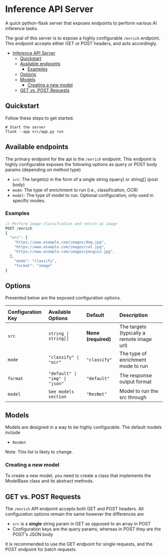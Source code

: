 # Inference API Server

A quick python-flask server that exposes endpoints to perform various AI inference tasks.

The goal of this server is to expose a highly configurable `/enrich` endpoint. This endpoint accepts either GET or POST headers, and acts accordingly.

- [Inference API Server](#inference-api-server)
  - [Quickstart](#quickstart)
  - [Available endpoints](#available-endpoints)
    - [Examples](#examples)
  - [Options](#options)
  - [Models](#models)
    - [Creating a new model](#creating-a-new-model)
  - [GET vs. POST Requests](#get-vs-post-requests)


## Quickstart
Follow these steps to get started.

``` shell
# Start the server
flask --app src/app.py run
```

## Available endpoints

The primary endpoint for the api is the `/enrich` endpoint. This endpoint is highly configurable exposes the following options as query or POST body params (depending on method type)
- `src`: The target(s) in the form of a single string (query) or string[] (post body)
- `mode`: The type of enrichment to run (i.e., classification, OCR)
- `model`: The type of model to run. Optional configuration, only used in specific modes.

### Examples

``` js
// Perform image classifcation and return as image
POST /enrich
{
  "src": [
    "https://www.example.com/images/dog.jpg",
    "https://www.example.com/images/cat.jpg",
    "https://www.example.com/images/penguin.jpg",
  ],
    "mode": "classify",
    "format": "image"
}
```

## Options

Presented below are the exposed configuration options.

<!-- Configuration Options Table -->
<table>
  <th>
    <tr>
      <td><b>Configuration Key</b></td>
      <td><b>Available Options</b></td>
      <td><b>Default</b></td>
      <td><b>Description</b></td>
    </tr>
  </th>
  <tbody>
    <!-- SRC -->
    <tr>
      <td><code>src</code></td>
      <td><code>string | string[]</code></td>
      <td><b>None (required)</b></td>
      <td>The targets (typically a remote image url)</td>
    </tr>
    <!-- Mode -->
    <tr>
      <td><code>mode</code></td>
      <td><code>"classify" | "ocr"</code></td>
      <td><code>"classify"</code></td>
      <td>The type of enrichment mode to run</td>
    </tr>  
    <!-- Format -->
    <tr>
      <td><code>format</code></td>
      <td><code>"default" | "img" | "json"</code></td>
      <td><code>"default"</code></td>
      <td>The response output format</td>
    </tr>
    <!-- Format -->
    <tr>
      <td><code>model</code></td>
      <td><code>See models section</code></td>
      <td><code>"ResNet"</code></td>
      <td>Model to run the src through</td>
    </tr>
  </tbody>
</table>

## Models
Models are designed in a way to be highly configurable. The default models include
- `ResNet`



Note: This list is likely to change.

### Creating a new model
To create a new model, you need to create a class that implements the ModelBase class and its abstract methods. 

## GET vs. POST Requests
The `/enrich` API endpoint accepts both GET and POST headers. All configuration options remain the same however the differences are
- `src` is a **single** string param in GET as opposed to an array in POST
- Configuration keys are the query params, whereas in POST they are the POST's JSON body

It is recommended to use the GET endpoint for single requests, and the POST endpoint for batch requests.

